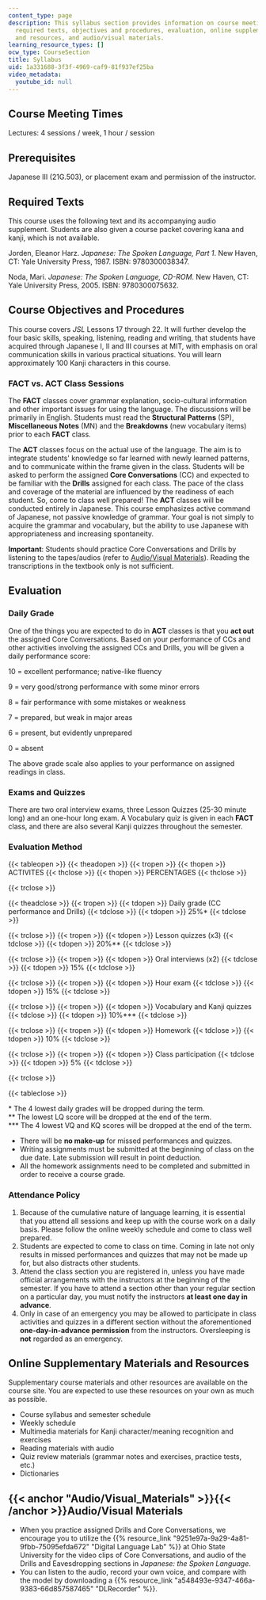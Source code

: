 ```yaml
---
content_type: page
description: This syllabus section provides information on course meeting times, prerequisites,
  required texts, objectives and procedures, evaluation, online supplementary materials
  and resources, and audio/visual materials.
learning_resource_types: []
ocw_type: CourseSection
title: Syllabus
uid: 1a331688-3f3f-4969-caf9-81f937ef25ba
video_metadata:
  youtube_id: null
---
```


Course Meeting Times
--------------------

Lectures: 4 sessions / week, 1 hour / session

Prerequisites
-------------

Japanese III (21G.503), or placement exam and permission of the instructor.

Required Texts
--------------

This course uses the following text and its accompanying audio supplement. Students are also given a course packet covering kana and kanji, which is not available.

Jorden, Eleanor Harz. _Japanese: The Spoken Language, Part 1_. New Haven, CT: Yale University Press, 1987. ISBN: 9780300038347.

Noda, Mari. _Japanese: The Spoken Language, CD-ROM_. New Haven, CT: Yale University Press, 2005. ISBN: 9780300075632.

Course Objectives and Procedures
--------------------------------

This course covers _JSL_ Lessons 17 through 22. It will further develop the four basic skills, speaking, listening, reading and writing, that students have acquired through Japanese I, II and III courses at MIT, with emphasis on oral communication skills in various practical situations. You will learn approximately 100 Kanji characters in this course.

### FACT vs. ACT Class Sessions

The **FACT** classes cover grammar explanation, socio-cultural information and other important issues for using the language. The discussions will be primarily in English. Students must read the **Structural Patterns** (SP), **Miscellaneous Notes** (MN) and the **Breakdowns** (new vocabulary items) prior to each **FACT** class.

The **ACT** classes focus on the actual use of the language. The aim is to integrate students' knowledge so far learned with newly learned patterns, and to communicate within the frame given in the class. Students will be asked to perform the assigned **Core Conversations** (CC) and expected to be familiar with the **Drills** assigned for each class. The pace of the class and coverage of the material are influenced by the readiness of each student. So, come to class well prepared! The **ACT** classes will be conducted entirely in Japanese. This course emphasizes active command of Japanese, not passive knowledge of grammar. Your goal is not simply to acquire the grammar and vocabulary, but the ability to use Japanese with appropriateness and increasing spontaneity.

**Important**: Students should practice Core Conversations and Drills by listening to the tapes/audios (refer to [Audio/Visual Materials](#Audio/Visual_Materials)). Reading the transcriptions in the textbook only is not sufficient.

Evaluation
----------

### Daily Grade

One of the things you are expected to do in **ACT** classes is that you **act out** the assigned Core Conversations. Based on your performance of CCs and other activities involving the assigned CCs and Drills, you will be given a daily performance score:

10 = excellent performance; native-like fluency

9 = very good/strong performance with some minor errors

8 = fair performance with some mistakes or weakness

7 = prepared, but weak in major areas

6 = present, but evidently unprepared

0 = absent

The above grade scale also applies to your performance on assigned readings in class.

### Exams and Quizzes

There are two oral interview exams, three Lesson Quizzes (25-30 minute long) and an one-hour long exam. A Vocabulary quiz is given in each **FACT** class, and there are also several Kanji quizzes throughout the semester.

### Evaluation Method

{{< tableopen >}}
{{< theadopen >}}
{{< tropen >}}
{{< thopen >}}
ACTIVITES
{{< thclose >}}
{{< thopen >}}
PERCENTAGES
{{< thclose >}}

{{< trclose >}}

{{< theadclose >}}
{{< tropen >}}
{{< tdopen >}}
Daily grade (CC performance and Drills)
{{< tdclose >}}
{{< tdopen >}}
25%\*
{{< tdclose >}}

{{< trclose >}}
{{< tropen >}}
{{< tdopen >}}
Lesson quizzes (x3)
{{< tdclose >}}
{{< tdopen >}}
20%\*\*
{{< tdclose >}}

{{< trclose >}}
{{< tropen >}}
{{< tdopen >}}
Oral interviews (x2)
{{< tdclose >}}
{{< tdopen >}}
15%
{{< tdclose >}}

{{< trclose >}}
{{< tropen >}}
{{< tdopen >}}
Hour exam
{{< tdclose >}}
{{< tdopen >}}
15%
{{< tdclose >}}

{{< trclose >}}
{{< tropen >}}
{{< tdopen >}}
Vocabulary and Kanji quizzes
{{< tdclose >}}
{{< tdopen >}}
10%\*\*\*
{{< tdclose >}}

{{< trclose >}}
{{< tropen >}}
{{< tdopen >}}
Homework
{{< tdclose >}}
{{< tdopen >}}
10%
{{< tdclose >}}

{{< trclose >}}
{{< tropen >}}
{{< tdopen >}}
Class participation
{{< tdclose >}}
{{< tdopen >}}
5%
{{< tdclose >}}

{{< trclose >}}

{{< tableclose >}}

\* The 4 lowest daily grades will be dropped during the term.  
\*\* The lowest LQ score will be dropped at the end of the term.  
\*\*\* The 4 lowest VQ and KQ scores will be dropped at the end of the term.

*   There will be **no make-up** for missed performances and quizzes.
*   Writing assignments must be submitted at the beginning of class on the due date. Late submission will result in point deduction.
*   All the homework assignments need to be completed and submitted in order to receive a course grade.

### Attendance Policy

1.  Because of the cumulative nature of language learning, it is essential that you attend all sessions and keep up with the course work on a daily basis. Please follow the online weekly schedule and come to class well prepared.
2.  Students are expected to come to class on time. Coming in late not only results in missed performances and quizzes that may not be made up for, but also distracts other students.
3.  Attend the class section you are registered in, unless you have made official arrangements with the instructors at the beginning of the semester. If you have to attend a section other than your regular section on a particular day, you must notify the instructors **at least one day in advance**.
4.  Only in case of an emergency you may be allowed to participate in class activities and quizzes in a different section without the aforementioned **one-day-in-advance permission** from the instructors. Oversleeping is **not** regarded as an emergency.

Online Supplementary Materials and Resources
--------------------------------------------

Supplementary course materials and other resources are available on the course site. You are expected to use these resources on your own as much as possible.

*   Course syllabus and semester schedule
*   Weekly schedule
*   Multimedia materials for Kanji character/meaning recognition and exercises
*   Reading materials with audio
*   Quiz review materials (grammar notes and exercises, practice tests, etc.)
*   Dictionaries

{{< anchor "Audio/Visual_Materials" >}}{{< /anchor >}}Audio/Visual Materials
----------------------------------------------------------------------------

*   When you practice assigned Drills and Core Conversations, we encourage you to utilize the {{% resource_link "9251e97a-9a29-4a81-9fbb-75095efda672" "Digital Language Lab" %}} at Ohio State University for the video clips of Core Conversations, and audio of the Drills and Eavesdropping sections in _Japanese: the Spoken Language_.
*   You can listen to the audio, record your own voice, and compare with the model by downloading a {{% resource_link "a548493e-9347-466a-9383-66d857587465" "DLRecorder" %}}.